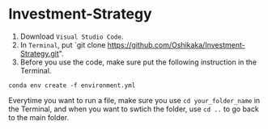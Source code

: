 # Investment-Strategy
1. Download `Visual Studio Code`.
2. In `Terminal`, put `git clone https://github.com/Oshikaka/Investment-Strategy.git".
3. Before you use the code, make sure put the following instruction in the Terminal.
```shell
conda env create -f environment.yml
```

Everytime you want to run a file, make sure you use `cd your_folder_name` in the Terminal, and when you want to swtich the folder, use `cd ..` to go back to the main folder.
